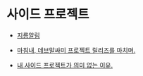 # 사이드 프로젝트

- [지름알림](https://jirum-alarm.com/)

- [마침내, 데브말싸미 프로젝트 릴리즈를 마치며.](https://velog.io/@rookieand/%EB%A7%88%EC%B9%A8%EB%82%B4-%EB%8D%B0%EB%B8%8C%EB%A7%90%EC%8B%B8%EB%AF%B8-%ED%94%84%EB%A1%9C%EC%A0%9D%ED%8A%B8-%EB%A6%B4%EB%A6%AC%EC%A6%88%EB%A5%BC-%EB%A7%88%EC%B9%98%EB%A9%B0#8-2%EC%A0%84-3%EA%B8%B0-%EA%B7%B8%EB%9E%98%EB%8F%84-%EA%B2%B0%EA%B5%AD-%EB%A6%B4%EB%A6%AC%EC%A6%88%EB%A5%BC-%ED%95%B4%EB%83%88%EC%9D%8C%EC%97%90-%EB%A7%8C%EC%A1%B1%ED%95%9C%EB%8B%A4)

- [내 사이드 프로젝트가 의미 없는 이유.](https://velog.io/@whatever/%EB%82%B4-%EC%82%AC%EC%9D%B4%EB%93%9C-%ED%94%84%EB%A1%9C%EC%A0%9D%ED%8A%B8%EA%B0%80-%EC%9D%98%EB%AF%B8-%EC%97%86%EB%8A%94-%EC%9D%B4%EC%9C%A0)
